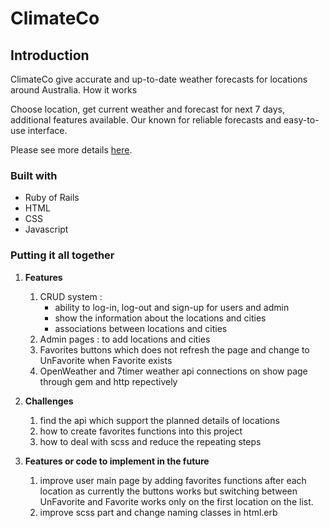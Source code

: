 # ClimateCo
## **Introduction**
ClimateCo give accurate and up-to-date weather forecasts for locations around Australia.
How it works

Choose location, get current weather and forecast for next 7 days, additional features available.
Our known for reliable forecasts and easy-to-use interface.

Please see more details [here](https://climateco.herokuapp.com/).

### **Built with**
- Ruby of Rails
- HTML
- CSS
- Javascript

### **Putting it all together**
1. **Features**
    1. CRUD system : 
        - ability to log-in, log-out and sign-up for users and admin
        - show the information about the locations and cities
        - associations between locations and cities
    2. Admin pages : to add locations and cities
    3. Favorites buttons which does not refresh the page and change to UnFavorite when Favorite exists
    4. OpenWeather and 7timer weather api connections on show page through gem and http repectively

2. **Challenges**
    1. find the api which support the planned details of locations
    2. how to create favorites functions into this project
    3. how to deal with scss and reduce the repeating steps

3. **Features or code to implement in the future**
    1. improve user main page by adding favorites functions after each location as currently the buttons works but switching between UnFavorite and Favorite works only on the first location on the list.
    2. improve scss part and change naming classes in html.erb
